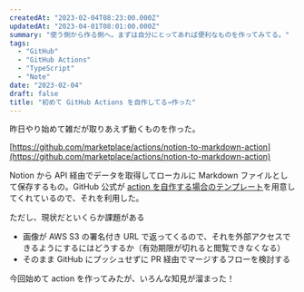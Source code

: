 ```yaml
---
createdAt: "2023-02-04T08:23:00.000Z"
updatedAt: "2023-04-01T08:01:00.000Z"
summary: "使う側から作る側へ。まずは自分にとってあれば便利なものを作ってみてる。"
tags:
  - "GitHub"
  - "GitHub Actions"
  - "TypeScript"
  - "Note"
date: "2023-02-04"
draft: false
title: "初めて GitHub Actions を自作してる→作った"
---
```


昨日やり始めて雑だが取りあえず動くものを作った。

[https://github.com/marketplace/actions/notion-to-markdown-action](https://github.com/marketplace/actions/notion-to-markdown-action)

Notion から API 経由でデータを取得してローカルに Markdown ファイルとして保存するもの。GitHub 公式が [action を自作する場合のテンプレート](https://github.com/actions/typescript-action)を用意してくれているので、それを利用した。

ただし、現状だといくらか課題がある

- 画像が AWS S3 の署名付き URL で返ってくるので、それを外部アクセスできるようにするにはどうするか（有効期限が切れると閲覧できなくなる）
- そのまま GitHub にプッシュせずに PR 経由でマージするフローを検討する

今回始めて action を作ってみたが、いろんな知見が溜まった！
